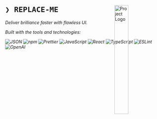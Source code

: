 <div id="top">

<!-- HEADER STYLE: MODERN -->
<div align="left" style="position: relative; width: 100%; height: 100%; ">

<img src="readmeai/assets/logos/aurora.svg" width="30%" style="position: absolute; top: 0; right: 0;" alt="Project Logo"/>

# <code>❯ REPLACE-ME</code>

<em>Deliver brilliance faster with flawless UI.<em>

<!-- BADGES -->
<!-- local repository, no metadata badges. -->

<em>Built with the tools and technologies:</em>

<img src="https://img.shields.io/badge/JSON-000000.svg?style=for-the-badge&logo=JSON&logoColor=white" alt="JSON">
<img src="https://img.shields.io/badge/npm-CB3837.svg?style=for-the-badge&logo=npm&logoColor=white" alt="npm">
<img src="https://img.shields.io/badge/Prettier-F7B93E.svg?style=for-the-badge&logo=Prettier&logoColor=black" alt="Prettier">
<img src="https://img.shields.io/badge/JavaScript-F7DF1E.svg?style=for-the-badge&logo=JavaScript&logoColor=black" alt="JavaScript">
<img src="https://img.shields.io/badge/React-61DAFB.svg?style=for-the-badge&logo=React&logoColor=black" alt="React">
<img src="https://img.shields.io/badge/TypeScript-3178C6.svg?style=for-the-badge&logo=TypeScript&logoColor=white" alt="TypeScript">
<img src="https://img.shields.io/badge/ESLint-4B32C3.svg?style=for-the-badge&logo=ESLint&logoColor=white" alt="ESLint">
<img src="https://img.shields.io/badge/OpenAI-412991.svg?style=for-the-badge&logo=OpenAI&logoColor=white" alt="OpenAI">

</div>
</div>
<br clear="right">

---

## ⚛️ Table of Contents

<details>
<summary>Table of Contents</summary>

- [⚛ ️ Table of Contents](#-table-of-contents)
- [🔮 Overview](#-overview)
- [💫 Features](#-features)
- [🌌 Project Structure](#-project-structure)
    - [✨ Project Index](#-project-index)
- [⚡ Getting Started](#-getting-started)
    - [💠 Prerequisites](#-prerequisites)
    - [🔷 Installation](#-installation)
    - [🔹 Usage](#-usage)
    - [🔸 Testing](#-testing)
- [🌀 Roadmap](#-roadmap)
- [✴ ️ Contributing](#-contributing)
- [⭐ License](#-license)
- [✧ Acknowledgments](#-acknowledgments)

</details>

---

## 🔮 Overview



---

## 💫 Features

|      | Component       | Details |
| :--- | :-------------- | :----------------------------------- |
| ⚙️  | **Architecture**  | <ul><li>Next.js 13 – **app router** with SSR & ISR</li><li>React 18 + **React Server Components**</li><li>TypeScript strict mode (`tsconfig.json`)</li><li>Prisma ORM for PostgreSQL (via `@prisma/client`)</li><li>Supabase for auth & realtime (`@supabase/ssr`, `@supabase/supabase-js`)</li><li>Radix UI primitives for accessible UI (collapsible, dialog, tooltip, etc.)</li><li>Tailwind CSS + `prettier-plugin-tailwindcss` for styling</li></ul> |

---

## 🌌 Project Structure

```sh
└── /
    ├── components.json
    ├── eslint.config.mjs
    ├── next-env.d.ts
    ├── next.config.ts
    ├── node_modules
    │   ├── .bin
    │   │   ├── acorn
    │   │   ├── acorn.CMD
    │   │   ├── acorn.ps1
    │   │   ├── dotenv
    │   │   ├── dotenv.CMD
    │   │   ├── dotenv.ps1
    │   │   ├── eslint
    │   │   ├── eslint.CMD
    │   │   ├── eslint.ps1
    │   │   ├── jiti
    │   │   ├── jiti.CMD
    │   │   ├── jiti.ps1
    │   │   ├── next
    │   │   ├── next.CMD
    │   │   ├── next.ps1
    │   │   ├── openai
    │   │   ├── openai.CMD
    │   │   ├── openai.ps1
    │   │   ├── prettier
    │   │   ├── prettier.CMD
    │   │   ├── prettier.ps1
    │   │   ├── tsc
    │   │   ├── tsc.CMD
    │   │   ├── tsc.ps1
    │   │   ├── tsserver
    │   │   ├── tsserver.CMD
    │   │   ├── tsserver.ps1
    │   │   ├── uuid
    │   │   ├── uuid.CMD
    │   │   └── uuid.ps1
    │   ├── .cache
    │   │   └── prisma
    │   ├── .modules.yaml
    │   ├── .pnpm
    │   │   ├── @alloc+quick-lru@5.2.0
    │   │   ├── @ampproject+remapping@2.3.0
    │   │   ├── @cspotcode+source-map-support@0.8.1
    │   │   ├── @eslint+config-array@0.21.0
    │   │   ├── @eslint+config-helpers@0.3.0
    │   │   ├── @eslint+core@0.15.1
    │   │   ├── @eslint+eslintrc@3.3.1
    │   │   ├── @eslint+js@9.31.0
    │   │   ├── @eslint+object-schema@2.1.6
    │   │   ├── @eslint+plugin-kit@0.3.4
    │   │   ├── @eslint-community+eslint-ut_f3a594a2eed6e2451b8133a66629b74c
    │   │   ├── @eslint-community+regexpp@4.12.1
    │   │   ├── @floating-ui+core@1.7.2
    │   │   ├── @floating-ui+dom@1.7.2
    │   │   ├── @floating-ui+react-dom@2.1._16ae3335f5a7e1e7c0219d7c95ae90b4
    │   │   ├── @floating-ui+utils@0.2.10
    │   │   ├── @humanfs+core@0.19.1
    │   │   ├── @humanfs+node@0.16.6
    │   │   ├── @humanwhocodes+module-importer@1.0.1
    │   │   ├── @humanwhocodes+retry@0.3.1
    │   │   ├── @humanwhocodes+retry@0.4.3
    │   │   ├── @img+sharp-win32-x64@0.34.3
    │   │   ├── @isaacs+fs-minipass@4.0.1
    │   │   ├── @jridgewell+gen-mapping@0.3.12
    │   │   ├── @jridgewell+resolve-uri@3.1.2
    │   │   ├── @jridgewell+sourcemap-codec@1.5.4
    │   │   ├── @jridgewell+trace-mapping@0.3.29
    │   │   ├── @jridgewell+trace-mapping@0.3.9
    │   │   ├── @jsr+openai__openai@5.11.0
    │   │   ├── @next+env@15.4.3
    │   │   ├── @next+eslint-plugin-next@15.4.3
    │   │   ├── @next+swc-win32-x64-msvc@15.4.3
    │   │   ├── @nodelib+fs.scandir@2.1.5
    │   │   ├── @nodelib+fs.stat@2.0.5
    │   │   ├── @nodelib+fs.walk@1.2.8
    │   │   ├── @nolyfill+is-core-module@1.0.39
    │   │   ├── @prisma+client@6.13.0_typescript@5.8.3
    │   │   ├── @radix-ui+primitive@1.1.2
    │   │   ├── @radix-ui+react-alert-dialo_f0640681e100e2be1e60b6bc3c609c59
    │   │   ├── @radix-ui+react-arrow@1.1.7_cf9609048c901431a3615fb23a1aa0e6
    │   │   ├── @radix-ui+react-collapsible_f5622cb202571cb8469c791d8ff9ca86
    │   │   ├── @radix-ui+react-collection@_b26c6d948d533107753195e05bbf9d47
    │   │   ├── @radix-ui+react-compose-ref_9f08440bbab3ef806add91f73ce9eac4
    │   │   ├── @radix-ui+react-context@1.1_ad42a61e498c34b6ab0064ec44eba795
    │   │   ├── @radix-ui+react-dialog@1.1._ebf14a846abc2fe74b19ca0ca406c133
    │   │   ├── @radix-ui+react-direction@1_4c80bbbde3cb70fae665cd9492fb5af8
    │   │   ├── @radix-ui+react-dismissable_a1d343a3b3ef56a897be7e3ac188901b
    │   │   ├── @radix-ui+react-dropdown-me_c1c56fe21dce316359c7668be09303e3
    │   │   ├── @radix-ui+react-focus-guard_769fdc3e51b34ace115414f30dfcd092
    │   │   ├── @radix-ui+react-focus-scope_0bdc87f04c4d759e2025cd48d0340f12
    │   │   ├── @radix-ui+react-id@1.1.1_@types+react@19.1.8_react@19.1.0
    │   │   ├── @radix-ui+react-label@2.1.7_f026c130782473ba8001b4f96e481e94
    │   │   ├── @radix-ui+react-menu@2.1.15_b60b7bab5a8e984d1e3cfe5b4ba63c1a
    │   │   ├── @radix-ui+react-popper@1.2._598107c9f7060812e878f5f87b771bc2
    │   │   ├── @radix-ui+react-portal@1.1._daa6284eb61b5d92679ce5e11f38cd01
    │   │   ├── @radix-ui+react-presence@1._949a0df3eae86665e086aa01aee25ebf
    │   │   ├── @radix-ui+react-primitive@2_6e0f845fa0b5165e723599b67dc13bbf
    │   │   ├── @radix-ui+react-roving-focu_7b46adce8be1bcd7dba6d0dca748f267
    │   │   ├── @radix-ui+react-separator@1_121b181c44a7ea2b69ecf327454aefc8
    │   │   ├── @radix-ui+react-slot@1.2.3_@types+react@19.1.8_react@19.1.0
    │   │   ├── @radix-ui+react-tooltip@1.2_577567665b1888228a51cf76b71cde18
    │   │   ├── @radix-ui+react-use-callbac_cd74c471b1b7daf88f500cd85aa1aa75
    │   │   ├── @radix-ui+react-use-control_c699384c7778101ecedcd597aadb895d
    │   │   ├── @radix-ui+react-use-effect-_0c70dcc0db3da2eb614d8f3386175a7f
    │   │   ├── @radix-ui+react-use-escape-_7c2998a01ce89f8bf6fed06af0b2a079
    │   │   ├── @radix-ui+react-use-layout-_3aa1064605213fb84b843d985c232dd9
    │   │   ├── @radix-ui+react-use-rect@1._9206990ab9c0090c5116038817adec4c
    │   │   ├── @radix-ui+react-use-size@1._553827f95b2fad809b215ad51ce61834
    │   │   ├── @radix-ui+react-visually-hi_0370971a05d4b1c04ed7b348aefa2915
    │   │   ├── @radix-ui+rect@1.1.1
    │   │   ├── @rtsao+scc@1.1.0
    │   │   ├── @rushstack+eslint-patch@1.12.0
    │   │   ├── @supabase+auth-js@2.71.1
    │   │   ├── @supabase+functions-js@2.4.5
    │   │   ├── @supabase+node-fetch@2.6.15
    │   │   ├── @supabase+postgrest-js@1.19.4
    │   │   ├── @supabase+realtime-js@2.11.15
    │   │   ├── @supabase+ssr@0.6.1_@supabase+supabase-js@2.53.0
    │   │   ├── @supabase+storage-js@2.10.4
    │   │   ├── @supabase+supabase-js@2.53.0
    │   │   ├── @swc+helpers@0.5.15
    │   │   ├── @tailwindcss+node@4.1.11
    │   │   ├── @tailwindcss+oxide-win32-x64-msvc@4.1.11
    │   │   ├── @tailwindcss+oxide@4.1.11
    │   │   ├── @tailwindcss+postcss@4.1.11
    │   │   ├── @tsconfig+node10@1.0.11
    │   │   ├── @tsconfig+node12@1.0.11
    │   │   ├── @tsconfig+node14@1.0.3
    │   │   ├── @tsconfig+node16@1.0.4
    │   │   ├── @types+estree@1.0.8
    │   │   ├── @types+json-schema@7.0.15
    │   │   ├── @types+json5@0.0.29
    │   │   ├── @types+node@20.19.9
    │   │   ├── @types+phoenix@1.6.6
    │   │   ├── @types+react-dom@19.1.6_@types+react@19.1.8
    │   │   ├── @types+react@19.1.8
    │   │   ├── @types+ws@8.18.1
    │   │   ├── @typescript-eslint+eslint-p_39ab09974a6baa9213980b1420dd63be
    │   │   ├── @typescript-eslint+parser@8_05cea5e5d7c138c87fd0911f6038bb31
    │   │   ├── @typescript-eslint+project-service@8.38.0_typescript@5.8.3
    │   │   ├── @typescript-eslint+scope-manager@8.38.0
    │   │   ├── @typescript-eslint+tsconfig-utils@8.38.0_typescript@5.8.3
    │   │   ├── @typescript-eslint+type-uti_ac94013090c6625d4d1a7a001a251887
    │   │   ├── @typescript-eslint+types@8.38.0
    │   │   ├── @typescript-eslint+typescript-estree@8.38.0_typescript@5.8.3
    │   │   ├── @typescript-eslint+utils@8._e9d735d6bdad927719bec73d44a8e0e9
    │   │   ├── @typescript-eslint+visitor-keys@8.38.0
    │   │   ├── @unrs+resolver-binding-win32-x64-msvc@1.11.1
    │   │   ├── acorn-jsx@5.3.2_acorn@8.15.0
    │   │   ├── acorn-walk@8.3.4
    │   │   ├── acorn@8.15.0
    │   │   ├── ajv@6.12.6
    │   │   ├── ansi-styles@4.3.0
    │   │   ├── arg@4.1.3
    │   │   ├── argparse@2.0.1
    │   │   ├── aria-hidden@1.2.6
    │   │   ├── aria-query@5.3.2
    │   │   ├── array-buffer-byte-length@1.0.2
    │   │   ├── array-includes@3.1.9
    │   │   ├── array.prototype.findlast@1.2.5
    │   │   ├── array.prototype.findlastindex@1.2.6
    │   │   ├── array.prototype.flat@1.3.3
    │   │   ├── array.prototype.flatmap@1.3.3
    │   │   ├── array.prototype.tosorted@1.1.4
    │   │   ├── arraybuffer.prototype.slice@1.0.4
    │   │   ├── ast-types-flow@0.0.8
    │   │   ├── async-function@1.0.0
    │   │   ├── available-typed-arrays@1.0.7
    │   │   ├── axe-core@4.10.3
    │   │   ├── axobject-query@4.1.0
    │   │   ├── balanced-match@1.0.2
    │   │   ├── brace-expansion@1.1.12
    │   │   ├── brace-expansion@2.0.2
    │   │   ├── braces@3.0.3
    │   │   ├── call-bind-apply-helpers@1.0.2
    │   │   ├── call-bind@1.0.8
    │   │   ├── call-bound@1.0.4
    │   │   ├── callsites@3.1.0
    │   │   ├── caniuse-lite@1.0.30001727
    │   │   ├── chalk@4.1.2
    │   │   ├── chownr@3.0.0
    │   │   ├── class-variance-authority@0.7.1
    │   │   ├── client-only@0.0.1
    │   │   ├── clsx@2.1.1
    │   │   ├── color-convert@2.0.1
    │   │   ├── color-name@1.1.4
    │   │   ├── color-string@1.9.1
    │   │   ├── color@4.2.3
    │   │   ├── concat-map@0.0.1
    │   │   ├── cookie@1.0.2
    │   │   ├── create-require@1.1.1
    │   │   ├── cross-spawn@7.0.6
    │   │   ├── csstype@3.1.3
    │   │   ├── damerau-levenshtein@1.0.8
    │   │   ├── data-view-buffer@1.0.2
    │   │   ├── data-view-byte-length@1.0.2
    │   │   ├── data-view-byte-offset@1.0.1
    │   │   ├── debug@3.2.7
    │   │   ├── debug@4.4.1
    │   │   ├── deep-is@0.1.4
    │   │   ├── define-data-property@1.1.4
    │   │   ├── define-properties@1.2.1
    │   │   ├── detect-libc@2.0.4
    │   │   ├── detect-node-es@1.1.0
    │   │   ├── diff@4.0.2
    │   │   ├── doctrine@2.1.0
    │   │   ├── dotenv-cli@10.0.0
    │   │   ├── dotenv-expand@11.0.7
    │   │   ├── dotenv@16.6.1
    │   │   ├── dotenv@17.2.1
    │   │   ├── dunder-proto@1.0.1
    │   │   ├── emoji-regex@9.2.2
    │   │   ├── enhanced-resolve@5.18.2
    │   │   ├── es-abstract@1.24.0
    │   │   ├── es-define-property@1.0.1
    │   │   ├── es-errors@1.3.0
    │   │   ├── es-iterator-helpers@1.2.1
    │   │   ├── es-object-atoms@1.1.1
    │   │   ├── es-set-tostringtag@2.1.0
    │   │   ├── es-shim-unscopables@1.1.0
    │   │   ├── es-to-primitive@1.3.0
    │   │   ├── escape-string-regexp@4.0.0
    │   │   ├── eslint-config-next@15.4.3_e_dc43f7dbf5b84f7496b5e0d50799ea55
    │   │   ├── eslint-import-resolver-node@0.3.9
    │   │   ├── eslint-import-resolver-type_2214822ef76fde11dce3f9e6517a1b48
    │   │   ├── eslint-module-utils@2.12.1__5d5d2709354626ff690565f672a62148
    │   │   ├── eslint-plugin-import@2.32.0_302265d224d5c4d3bfcafef7aed63526
    │   │   ├── eslint-plugin-jsx-a11y@6.10.2_eslint@9.31.0_jiti@2.5.0_
    │   │   ├── eslint-plugin-react-hooks@5.2.0_eslint@9.31.0_jiti@2.5.0_
    │   │   ├── eslint-plugin-react@7.37.5_eslint@9.31.0_jiti@2.5.0_
    │   │   ├── eslint-scope@8.4.0
    │   │   ├── eslint-visitor-keys@3.4.3
    │   │   ├── eslint-visitor-keys@4.2.1
    │   │   ├── eslint@9.31.0_jiti@2.5.0
    │   │   ├── espree@10.4.0
    │   │   ├── esquery@1.6.0
    │   │   ├── esrecurse@4.3.0
    │   │   ├── estraverse@5.3.0
    │   │   ├── esutils@2.0.3
    │   │   ├── fast-deep-equal@3.1.3
    │   │   ├── fast-glob@3.3.1
    │   │   ├── fast-glob@3.3.3
    │   │   ├── fast-json-stable-stringify@2.1.0
    │   │   ├── fast-levenshtein@2.0.6
    │   │   ├── fastq@1.19.1
    │   │   ├── fdir@6.4.6_picomatch@4.0.3
    │   │   ├── file-entry-cache@8.0.0
    │   │   ├── fill-range@7.1.1
    │   │   ├── find-up@5.0.0
    │   │   ├── flat-cache@4.0.1
    │   │   ├── flatted@3.3.3
    │   │   ├── for-each@0.3.5
    │   │   ├── function-bind@1.1.2
    │   │   ├── function.prototype.name@1.1.8
    │   │   ├── functions-have-names@1.2.3
    │   │   ├── fuse.js@7.1.0
    │   │   ├── get-intrinsic@1.3.0
    │   │   ├── get-nonce@1.0.1
    │   │   ├── get-proto@1.0.1
    │   │   ├── get-symbol-description@1.1.0
    │   │   ├── get-tsconfig@4.10.1
    │   │   ├── glob-parent@5.1.2
    │   │   ├── glob-parent@6.0.2
    │   │   ├── globals@14.0.0
    │   │   ├── globalthis@1.0.4
    │   │   ├── gopd@1.2.0
    │   │   ├── graceful-fs@4.2.11
    │   │   ├── graphemer@1.4.0
    │   │   ├── has-bigints@1.1.0
    │   │   ├── has-flag@4.0.0
    │   │   ├── has-property-descriptors@1.0.2
    │   │   ├── has-proto@1.2.0
    │   │   ├── has-symbols@1.1.0
    │   │   ├── has-tostringtag@1.0.2
    │   │   ├── hasown@2.0.2
    │   │   ├── ignore@5.3.2
    │   │   ├── ignore@7.0.5
    │   │   ├── import-fresh@3.3.1
    │   │   ├── imurmurhash@0.1.4
    │   │   ├── internal-slot@1.1.0
    │   │   ├── is-array-buffer@3.0.5
    │   │   ├── is-arrayish@0.3.2
    │   │   ├── is-async-function@2.1.1
    │   │   ├── is-bigint@1.1.0
    │   │   ├── is-boolean-object@1.2.2
    │   │   ├── is-bun-module@2.0.0
    │   │   ├── is-callable@1.2.7
    │   │   ├── is-core-module@2.16.1
    │   │   ├── is-data-view@1.0.2
    │   │   ├── is-date-object@1.1.0
    │   │   ├── is-extglob@2.1.1
    │   │   ├── is-finalizationregistry@1.1.1
    │   │   ├── is-generator-function@1.1.0
    │   │   ├── is-glob@4.0.3
    │   │   ├── is-map@2.0.3
    │   │   ├── is-negative-zero@2.0.3
    │   │   ├── is-number-object@1.1.1
    │   │   ├── is-number@7.0.0
    │   │   ├── is-regex@1.2.1
    │   │   ├── is-set@2.0.3
    │   │   ├── is-shared-array-buffer@1.0.4
    │   │   ├── is-string@1.1.1
    │   │   ├── is-symbol@1.1.1
    │   │   ├── is-typed-array@1.1.15
    │   │   ├── is-weakmap@2.0.2
    │   │   ├── is-weakref@1.1.1
    │   │   ├── is-weakset@2.0.4
    │   │   ├── isarray@2.0.5
    │   │   ├── isexe@2.0.0
    │   │   ├── isows@1.0.7_ws@8.18.3
    │   │   ├── iterator.prototype@1.1.5
    │   │   ├── jiti@2.5.0
    │   │   ├── js-tokens@4.0.0
    │   │   ├── js-yaml@4.1.0
    │   │   ├── json-buffer@3.0.1
    │   │   ├── json-schema-traverse@0.4.1
    │   │   ├── json-stable-stringify-without-jsonify@1.0.1
    │   │   ├── json5@1.0.2
    │   │   ├── jsx-ast-utils@3.3.5
    │   │   ├── keyv@4.5.4
    │   │   ├── language-subtag-registry@0.3.23
    │   │   ├── language-tags@1.0.9
    │   │   ├── levn@0.4.1
    │   │   ├── lightningcss-win32-x64-msvc@1.30.1
    │   │   ├── lightningcss@1.30.1
    │   │   ├── locate-path@6.0.0
    │   │   ├── lock.yaml
    │   │   ├── lodash.merge@4.6.2
    │   │   ├── loose-envify@1.4.0
    │   │   ├── lucide-react@0.525.0_react@19.1.0
    │   │   ├── magic-string@0.30.17
    │   │   ├── make-error@1.3.6
    │   │   ├── math-intrinsics@1.1.0
    │   │   ├── merge2@1.4.1
    │   │   ├── micromatch@4.0.8
    │   │   ├── minimatch@3.1.2
    │   │   ├── minimatch@9.0.5
    │   │   ├── minimist@1.2.8
    │   │   ├── minipass@7.1.2
    │   │   ├── minizlib@3.0.2
    │   │   ├── mkdirp@3.0.1
    │   │   ├── ms@2.1.3
    │   │   ├── nanoid@3.3.11
    │   │   ├── napi-postinstall@0.3.2
    │   │   ├── natural-compare@1.4.0
    │   │   ├── next-themes@0.4.6_react-dom_e207e685aa9cc81adf4eaedb8666d505
    │   │   └── next@15.4.3_react-dom@19.1.0_react@19.1.0__react@19.1.0
    │   └── .pnpm-workspace-state-v1.json
    ├── package.json
    ├── pnpm-lock.yaml
    ├── postcss.config.mjs
    ├── README.md
    └── tsconfig.json
```

### ✨ Project Index

<details open>
	<summary><b><code>/</code></b></summary>
	<!-- __root__ Submodule -->
	<details>
		<summary><b>__root__</b></summary>
		<blockquote>
			<div class='directory-path' style='padding: 8px 0; color: #666;'>
				<code><b>⦿ __root__</b></code>
			<table style='width: 100%; border-collapse: collapse;'>
			<thead>
				<tr style='background-color: #f8f9fa;'>
					<th style='width: 30%; text-align: left; padding: 8px;'>File Name</th>
					<th style='text-align: left; padding: 8px;'>Summary</th>
				</tr>
			</thead>
				<tr style='border-bottom: 1px solid #eee;'>
					<td style='padding: 8px;'><b><a href='/components.json'>components.json</a></b></td>
					<td style='padding: 8px;'>- Configures the UI component library, establishing the ShadCN schema, style theme, and React Server Components support<br>- It links Tailwind CSS settings, global styles, and a slate color palette, while defining path aliases for components, utilities, hooks, and the Lucide icon set<br>- This central configuration enables consistent styling, streamlined imports, and type‑safe component usage across the application.</td>
				</tr>
				<tr style='border-bottom: 1px solid #eee;'>
					<td style='padding: 8px;'><b><a href='/eslint.config.mjs'>eslint.config.mjs</a></b></td>
					<td style='padding: 8px;'>- Configures ESLint for a Next.js TypeScript project by extending core web vitals and TypeScript rule sets, while disabling specific linting checks for unescaped entities and unused variables<br>- This setup ensures consistent code quality across the codebase, aligns with Next.js best practices, and streamlines development by enforcing a unified linting strategy.</td>
				</tr>
				<tr style='border-bottom: 1px solid #eee;'>
					<td style='padding: 8px;'><b><a href='/next-env.d.ts'>next-env.d.ts</a></b></td>
					<td style='padding: 8px;'>- Provides TypeScript with Next.js and image type references, enabling type safety and IntelliSense across the application<br>- Ensures the compiler recognizes Next‑specific globals and image handling utilities, facilitating seamless integration of Next.js features throughout the project<br>- This setup supports consistent type checking, improves developer experience, and prevents runtime errors related to missing type definitions.</td>
				</tr>
				<tr style='border-bottom: 1px solid #eee;'>
					<td style='padding: 8px;'><b><a href='/next.config.ts'>next.config.ts</a></b></td>
					<td style='padding: 8px;'>- Establishes the foundation for the Next.js application by specifying global configuration options that influence routing, image handling, environment variables, and build optimizations<br>- These settings are applied throughout the codebase, ensuring consistent behavior across development, testing, and production environments<br>- By centralizing configuration, the project maintains modularity and simplifies future adjustments to deployment or feature flags.</td>
				</tr>
				<tr style='border-bottom: 1px solid #eee;'>
					<td style='padding: 8px;'><b><a href='/package.json'>package.json</a></b></td>
					<td style='padding: 8px;'>Code>❯ REPLACE-ME</code></td>
				</tr>
				<tr style='border-bottom: 1px solid #eee;'>
					<td style='padding: 8px;'><b><a href='/postcss.config.mjs'>postcss.config.mjs</a></b></td>
					<td style='padding: 8px;'>- Configures PostCSS to integrate Tailwind CSS, enabling utility‑first styling across the application<br>- By registering the Tailwind plugin, it ensures that CSS is</td>
				</tr>
				<tr style='border-bottom: 1px solid #eee;'>
					<td style='padding: 8px;'><b><a href='/tsconfig.json'>tsconfig.json</a></b></td>
					<td style='padding: 8px;'>- Establishes the TypeScript compilation environment for a Next.js codebase, specifying target ES2017, enabling strict type checks, preserving JSX, and configuring module resolution for bundler usage<br>- It defines path aliases for streamlined imports, includes JSON modules, and activates the Next.js plugin to integrate with the framework<br>- The noEmit flag ensures type checking without generating JavaScript, supporting a purely type‑safe development workflow.</td>
				</tr>
			</table>
		</blockquote>
	</details>
</details>

---

## ⚡ Getting Started

### 💠 Prerequisites

This project requires the following dependencies:

- **Programming Language:** JavaScript
- **Package Manager:** Npm

### 🔷 Installation

Build  from the source and intsall dependencies:

1. **Clone the repository:**

    ```sh
    ❯ git clone ../
    ```

2. **Navigate to the project directory:**

    ```sh
    ❯ cd 
    ```

3. **Install the dependencies:**

<!-- SHIELDS BADGE CURRENTLY DISABLED -->
	<!-- [![npm][npm-shield]][npm-link] -->
	<!-- REFERENCE LINKS -->
	<!-- [npm-shield]: https://img.shields.io/badge/npm-CB3837.svg?style={badge_style}&logo=npm&logoColor=white -->
	<!-- [npm-link]: https://www.npmjs.com/ -->

	**Using [npm](https://www.npmjs.com/):**

	```sh
	❯ npm install
	```

### 🔹 Usage

Run the project with:

**Using [npm](https://www.npmjs.com/):**
```sh
npm start
```

### 🔸 Testing

 uses the {__test_framework__} test framework. Run the test suite with:

**Using [npm](https://www.npmjs.com/):**
```sh
npm test
```

---

## 🌀 Roadmap

- [X] **`Task 1`**: <strike>Implement feature one.</strike>
- [ ] **`Task 2`**: Implement feature two.
- [ ] **`Task 3`**: Implement feature three.

---

## ✴️ Contributing

- **💬 [Join the Discussions](https://LOCAL///discussions)**: Share your insights, provide feedback, or ask questions.
- **🐛 [Report Issues](https://LOCAL///issues)**: Submit bugs found or log feature requests for the `` project.
- **💡 [Submit Pull Requests](https://LOCAL///blob/main/CONTRIBUTING.md)**: Review open PRs, and submit your own PRs.

<details closed>
<summary>Contributing Guidelines</summary>

1. **Fork the Repository**: Start by forking the project repository to your LOCAL account.
2. **Clone Locally**: Clone the forked repository to your local machine using a git client.
   ```sh
   git clone .
   ```
3. **Create a New Branch**: Always work on a new branch, giving it a descriptive name.
   ```sh
   git checkout -b new-feature-x
   ```
4. **Make Your Changes**: Develop and test your changes locally.
5. **Commit Your Changes**: Commit with a clear message describing your updates.
   ```sh
   git commit -m 'Implemented new feature x.'
   ```
6. **Push to LOCAL**: Push the changes to your forked repository.
   ```sh
   git push origin new-feature-x
   ```
7. **Submit a Pull Request**: Create a PR against the original project repository. Clearly describe the changes and their motivations.
8. **Review**: Once your PR is reviewed and approved, it will be merged into the main branch. Congratulations on your contribution!
</details>

<details closed>
<summary>Contributor Graph</summary>
<br>
<p align="left">
   <a href="https://LOCAL{///}graphs/contributors">
      <img src="https://contrib.rocks/image?repo=/">
   </a>
</p>
</details>

---

## ⭐ License

 is protected under the [LICENSE](https://choosealicense.com/licenses) License. For more details, refer to the [LICENSE](https://choosealicense.com/licenses/) file.

---

## ✧ Acknowledgments

- Credit `contributors`, `inspiration`, `references`, etc.

<div align="right">

[![][back-to-top]](#top)

</div>


[back-to-top]: https://img.shields.io/badge/-BACK_TO_TOP-151515?style=flat-square


---
